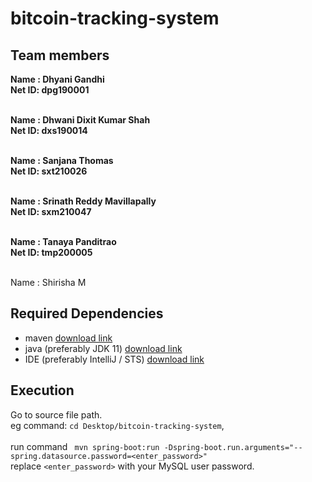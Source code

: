 # bitcoin-tracking-system

## Team members
**Name : Dhyani Gandhi** <br/>
**Net ID: dpg190001** <br/><br/>

**Name : Dhwani Dixit Kumar Shah** <br/>
**Net ID: dxs190014** <br/><br/>


**Name : Sanjana Thomas** <br/>
**Net ID: sxt210026** <br/><br/>

**Name : Srinath Reddy Mavillapally** <br/>
**Net ID: sxm210047** <br/><br/>

**Name : Tanaya Panditrao** <br/>
**Net ID: tmp200005** <br/><br/>

Name : Shirisha M

## Required Dependencies
* maven [download link](https://maven.apache.org/install.html)
* java (preferably JDK 11) [download link](https://www.oracle.com/java/technologies/javase/jdk11-archive-downloads.html)
* IDE (preferably IntelliJ / STS) [download link](https://www.jetbrains.com/idea/download/#section=mac)


## Execution
Go to source file path. <br />
eg command: `cd Desktop/bitcoin-tracking-system`, <br /> <br />
run command ` mvn spring-boot:run -Dspring-boot.run.arguments="--spring.datasource.password=<enter_password>"` <br/>
replace `<enter_password>` with your MySQL user password. 
